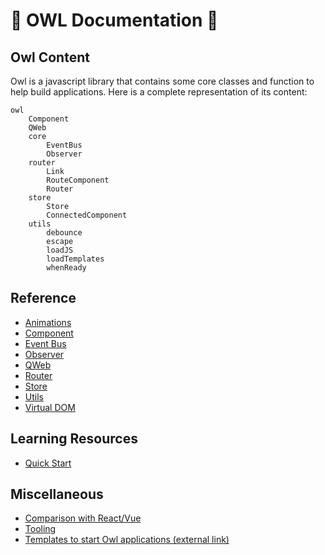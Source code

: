 # 🦉 OWL Documentation 🦉

## Owl Content

Owl is a javascript library that contains some core classes and function to help
build applications. Here is a complete representation of its content:

```
owl
    Component
    QWeb
    core
        EventBus
        Observer
    router
        Link
        RouteComponent
        Router
    store
        Store
        ConnectedComponent
    utils
        debounce
        escape
        loadJS
        loadTemplates
        whenReady
```

## Reference

- [Animations](animations.md)
- [Component](component.md)
- [Event Bus](event_bus.md)
- [Observer](observer.md)
- [QWeb](qweb.md)
- [Router](router.md)
- [Store](store.md)
- [Utils](utils.md)
- [Virtual DOM](vdom.md)

## Learning Resources

- [Quick Start](quick_start.md)

## Miscellaneous

- [Comparison with React/Vue](comparison.md)
- [Tooling](tooling.md)
- [Templates to start Owl applications (external link)](https://github.com/ged-odoo/owl-templates)
